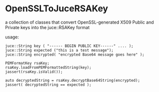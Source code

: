 # OpenSSLToJuceRSAKey
a collection of classes that convert OpenSSL-generated X509 Public and Private keys into the juce::RSAKey format

usage: 
```
juce::String key ( "------ BEGIN PUBLIC KEY------" .... );
juce::String expected ("this is a test message");
juce::String encrypted( "encrypted Base64 message goes here" );

PEMFormatKey rsaKey;
rsaKey.loadFromPEMFormattedString(key);
jassert(rsaKey.isValid());

auto decryptedString = rsaKey.decryptBase64String(encrypted);
jassert( decryptedString == expected );
```

